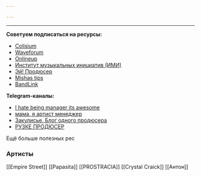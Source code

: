 ```yaml
---

---
```

* * *

**Советуем подписаться на ресурсы:**

- [Colisium](http://colisium.org/)
- [Waveforum](https://waveforum.ru/)
- [Onlineup](https://onlineup.me/)
- [Институт музыкальных инициатив (ИМИ)](https://i-m-i.ru/)
- [Эй! Продюсер](https://www.youtube.com/channel/UCIDEUsS0bMEBq2lvpobCHAQ)
- [Mishas tips](https://mishas.tips/)
- [BandLink](https://band.link/)

**Telegram-каналы:**

- [I hate being manager its awesome](https://t.me/conversationsaboutmusic)
- [мама, я артист менеджер](https://t.me/hrvstpro)
- [Закулисье. Блог одного продюсера](https://t.me/zharamusic)
- [РУЗКЕ ПРОДЮСЕР](https://t.me/rusproducer)

Ещё больше полезных рес
### Артисты ###
[[Empire Street]]
[[Papasita]]
[[PROSTRACIA]]
[[Crystal Craick]]
[[Антон]]






